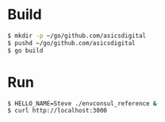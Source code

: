 # Build

```sh
$ mkdir -p ~/go/github.com/asicsdigital
$ pushd ~/go/github.com/asicsdigital
$ go build
```

# Run
```sh
$ HELLO_NAME=Steve ./envconsul_reference &
$ curl http://localhost:3000
```
